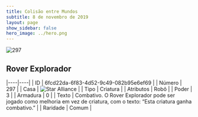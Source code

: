```yaml
---
title: Colisão entre Mundos
subtitle: 8 de novembro de 2019
layout: page
show_sidebar: false
hero_image: ../hero.png
---
```


![297](https://cdn.keyforgegame.com/media/card_front/pt/452_297_M38QQ2WM2XCJ_pt.png)

## Rover Explorador

|----|----|
| ID | 6fcd22da-6f83-4d52-9c49-082b95e6ef69 |
| Número | 297 |
| Casa | ![Star Alliance](https://archonarcana.com/images/thumb/7/7d/Star_Alliance.png/22px-Star_Alliance.png "Aliança Estelar") |
| Tipo | Criatura |
| Atributos | Robô |
| Poder | 3 |
| Armadura | 0 |
| Texto | Combativo. O Rover Explorador pode ser jogado como melhoria em vez de criatura, com o texto: “Esta criatura ganha combativo.” |
| Raridade | Comum |
